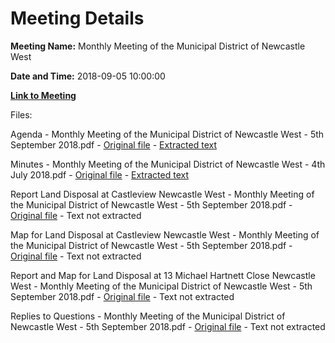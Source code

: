 # Meeting Details

**Meeting Name:** Monthly Meeting of the Municipal District of Newcastle West

**Date and Time:** 2018-09-05 10:00:00

**[Link to Meeting](https://www.limerick.ie/council/whats-on/monthly-meeting-municipal-district-newcastle-west-32)**

Files: 

Agenda - Monthly Meeting of the Municipal District of Newcastle West - 5th September 2018.pdf - [Original file](https://www.limerick.ie/sites/default/files/media/documents/2018-09/00%202018-09-05%20Agenda.pdf) - [Extracted text](./Agenda%20-%C2%A0Monthly%20Meeting%20of%20the%20Municipal%20District%20of%20Newcastle%20West%20-%205th%20September%202018.md)

Minutes - Monthly Meeting of the Municipal District of Newcastle West - 4th July 2018.pdf - [Original file](https://www.limerick.ie/sites/default/files/media/documents/2018-09/01%202018-07-04%20Minutes%20July.pdf) - [Extracted text](./Minutes%20-%C2%A0Monthly%20Meeting%20of%20the%20Municipal%20District%20of%20Newcastle%20West%20-%204th%20July%202018.md)

Report Land Disposal at Castleview Newcastle West - Monthly Meeting of the Municipal District of Newcastle West - 5th September 2018.pdf - [Original file](https://www.limerick.ie/sites/default/files/media/documents/2018-09/02%202018-09-05%20Report%20Land%20Disposal%20at%20Castleview%20Newcastle%20West.pdf) - Text not extracted

Map for Land Disposal at Castleview Newcastle West - Monthly Meeting of the Municipal District of Newcastle West - 5th September 2018.pdf - [Original file](https://www.limerick.ie/sites/default/files/media/documents/2018-09/02a%202018-09-05%20Map%20for%20Land%20Disposal%20at%20Castleview%20Newcastle%20West.pdf) - Text not extracted

Report and Map for Land Disposal at 13 Michael Hartnett Close Newcastle West - Monthly Meeting of the Municipal District of Newcastle West - 5th September 2018.pdf - [Original file](https://www.limerick.ie/sites/default/files/media/documents/2018-09/02b%202018-09-05%20Report%20and%20Map%20for%20Land%20Disposal%20at%2013%20Michael%20Hartnett%20Close%20NCW.pdf) - Text not extracted

Replies to Questions - Monthly Meeting of the Municipal District of Newcastle West - 5th September 2018.pdf - [Original file](https://www.limerick.ie/sites/default/files/media/documents/2018-09/2018-09-05%20Replies%20to%20Questions.pdf) - Text not extracted


